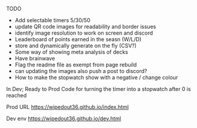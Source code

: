 TODO
- Add selectable timers 5/30/50
- update QR code images for readability and border issues 
- identify image resolution to work on screen and discord 
- Leaderboard of points earned in the seasn (W/L/D)
 - store and dynamically generate on the fly (CSV?)
- Some way of showing meta analysis of decks
- Have brainwave 
- Flag the readme file as exempt from page rebuild
- can updating the images also push a post to discord?
- How to make the stopwatch show with a negative / change colour

In Dev; Ready to Prod
Code for turning the timer into a stopwatch after 0 is reached

Prod URL
https://wipedout36.github.io/index.html

Dev env
https://wipedout36.github.io/dev.html